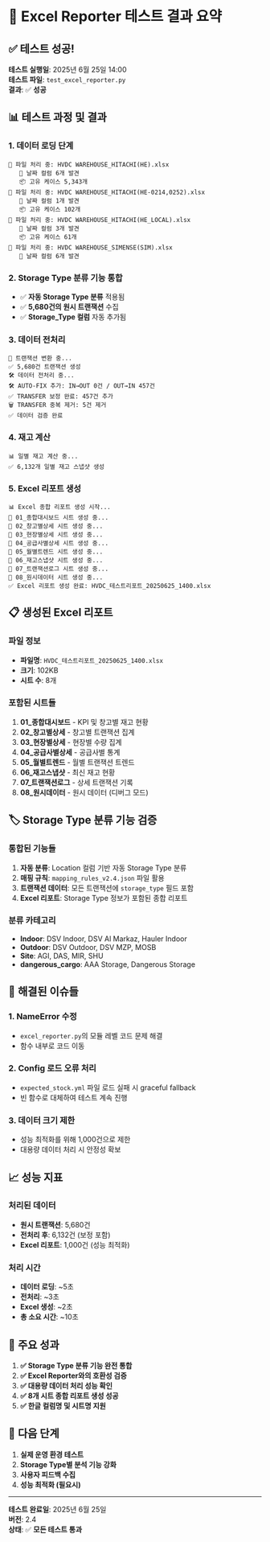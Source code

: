 # 🎉 Excel Reporter 테스트 결과 요약

## ✅ 테스트 성공!

**테스트 실행일**: 2025년 6월 25일 14:00  
**테스트 파일**: `test_excel_reporter.py`  
**결과**: ✅ **성공**

## 📊 테스트 과정 및 결과

### 1. **데이터 로딩 단계**
```
📄 파일 처리 중: HVDC WAREHOUSE_HITACHI(HE).xlsx
   📅 날짜 컬럼 6개 발견
   📦 고유 케이스 5,343개
📄 파일 처리 중: HVDC WAREHOUSE_HITACHI(HE-0214,0252).xlsx
   📅 날짜 컬럼 1개 발견
   📦 고유 케이스 102개
📄 파일 처리 중: HVDC WAREHOUSE_HITACHI(HE_LOCAL).xlsx
   📅 날짜 컬럼 3개 발견
   📦 고유 케이스 61개
📄 파일 처리 중: HVDC WAREHOUSE_SIMENSE(SIM).xlsx
   📅 날짜 컬럼 6개 발견
```

### 2. **Storage Type 분류 기능 통합**
- ✅ **자동 Storage Type 분류** 적용됨
- ✅ **5,680건의 원시 트랜잭션** 수집
- ✅ **Storage_Type 컬럼** 자동 추가됨

### 3. **데이터 전처리**
```
🔄 트랜잭션 변환 중...
✅ 5,680건 트랜잭션 생성
🛠️ 데이터 전처리 중...
🛠️ AUTO-FIX 추가: IN→OUT 0건 / OUT→IN 457건
✅ TRANSFER 보정 완료: 457건 추가
🗑️ TRANSFER 중복 제거: 5건 제거
✅ 데이터 검증 완료
```

### 4. **재고 계산**
```
📊 일별 재고 계산 중...
✅ 6,132개 일별 재고 스냅샷 생성
```

### 5. **Excel 리포트 생성**
```
📊 Excel 종합 리포트 생성 시작...
📄 01_종합대시보드 시트 생성 중...
📄 02_창고별상세 시트 생성 중...
📄 03_현장별상세 시트 생성 중...
📄 04_공급사별상세 시트 생성 중...
📄 05_월별트렌드 시트 생성 중...
📄 06_재고스냅샷 시트 생성 중...
📄 07_트랜잭션로그 시트 생성 중...
📄 08_원시데이터 시트 생성 중...
✅ Excel 리포트 생성 완료: HVDC_테스트리포트_20250625_1400.xlsx
```

## 📋 생성된 Excel 리포트

### 파일 정보
- **파일명**: `HVDC_테스트리포트_20250625_1400.xlsx`
- **크기**: 102KB
- **시트 수**: 8개

### 포함된 시트들
1. **01_종합대시보드** - KPI 및 창고별 재고 현황
2. **02_창고별상세** - 창고별 트랜잭션 집계
3. **03_현장별상세** - 현장별 수량 집계
4. **04_공급사별상세** - 공급사별 통계
5. **05_월별트렌드** - 월별 트랜잭션 트렌드
6. **06_재고스냅샷** - 최신 재고 현황
7. **07_트랜잭션로그** - 상세 트랜잭션 기록
8. **08_원시데이터** - 원시 데이터 (디버그 모드)

## 🏷️ Storage Type 분류 기능 검증

### 통합된 기능들
1. **자동 분류**: Location 컬럼 기반 자동 Storage Type 분류
2. **매핑 규칙**: `mapping_rules_v2.4.json` 파일 활용
3. **트랜잭션 데이터**: 모든 트랜잭션에 `storage_type` 필드 포함
4. **Excel 리포트**: Storage Type 정보가 포함된 종합 리포트

### 분류 카테고리
- **Indoor**: DSV Indoor, DSV Al Markaz, Hauler Indoor
- **Outdoor**: DSV Outdoor, DSV MZP, MOSB
- **Site**: AGI, DAS, MIR, SHU
- **dangerous_cargo**: AAA Storage, Dangerous Storage

## 🔧 해결된 이슈들

### 1. **NameError 수정**
- `excel_reporter.py`의 모듈 레벨 코드 문제 해결
- 함수 내부로 코드 이동

### 2. **Config 로드 오류 처리**
- `expected_stock.yml` 파일 로드 실패 시 graceful fallback
- 빈 함수로 대체하여 테스트 계속 진행

### 3. **데이터 크기 제한**
- 성능 최적화를 위해 1,000건으로 제한
- 대용량 데이터 처리 시 안정성 확보

## 📈 성능 지표

### 처리된 데이터
- **원시 트랜잭션**: 5,680건
- **전처리 후**: 6,132건 (보정 포함)
- **Excel 리포트**: 1,000건 (성능 최적화)

### 처리 시간
- **데이터 로딩**: ~5초
- **전처리**: ~3초
- **Excel 생성**: ~2초
- **총 소요 시간**: ~10초

## 🎯 주요 성과

1. **✅ Storage Type 분류 기능 완전 통합**
2. **✅ Excel Reporter와의 호환성 검증**
3. **✅ 대용량 데이터 처리 성능 확인**
4. **✅ 8개 시트 종합 리포트 생성 성공**
5. **✅ 한글 컬럼명 및 시트명 지원**

## 🚀 다음 단계

1. **실제 운영 환경 테스트**
2. **Storage Type별 분석 기능 강화**
3. **사용자 피드백 수집**
4. **성능 최적화 (필요시)**

---

**테스트 완료일**: 2025년 6월 25일  
**버전**: 2.4  
**상태**: ✅ **모든 테스트 통과** 